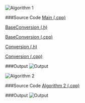 ![Algorithm 1](https://github.com/cpp-rakesh/DiscreteMathematicsAndItsApplications/blob/master/Chapter_4_Number_Theory_And_Cryptography/4.2_Integer_Representations_And_Algorithms/Algorithms/repo/algorithm_1.jpg)

###Source Code
[Main (.cpp)](https://github.com/cpp-rakesh/DiscreteMathematicsAndItsApplications/tree/master/Chapter_4_Number_Theory_And_Cryptography/4.2_Integer_Representations_And_Algorithms/Algorithms/repo/algorithm_1/Main.cpp)

[BaseConversion (.h)](https://github.com/cpp-rakesh/DiscreteMathematicsAndItsApplications/tree/master/Chapter_4_Number_Theory_And_Cryptography/4.2_Integer_Representations_And_Algorithms/Algorithms/repo/algorithm_1/BaseConversion.h)

[BaseConversion (.cpp)](https://github.com/cpp-rakesh/DiscreteMathematicsAndItsApplications/tree/master/Chapter_4_Number_Theory_And_Cryptography/4.2_Integer_Representations_And_Algorithms/Algorithms/repo/algorithm_1/BaseConversion.cpp)

[Conversion (.h)](https://github.com/cpp-rakesh/DiscreteMathematicsAndItsApplications/tree/master/Chapter_4_Number_Theory_And_Cryptography/4.2_Integer_Representations_And_Algorithms/Algorithms/repo/algorithm_1/Conversion.h)

[Conversion (.cpp)](https://github.com/cpp-rakesh/DiscreteMathematicsAndItsApplications/tree/master/Chapter_4_Number_Theory_And_Cryptography/4.2_Integer_Representations_And_Algorithms/Algorithms/repo/algorithm_1/Conversion.cpp)

###Output
![Output](https://github.com/cpp-rakesh/DiscreteMathematicsAndItsApplications/blob/master/Chapter_4_Number_Theory_And_Cryptography/4.2_Integer_Representations_And_Algorithms/Algorithms/repo/output_1.jpg)

![Algorithm 2](https://github.com/cpp-rakesh/DiscreteMathematicsAndItsApplications/blob/master/Chapter_4_Number_Theory_And_Cryptography/4.2_Integer_Representations_And_Algorithms/Algorithms/repo/algorithm_2.jpg)

###Source Code
[Algorithm 2 (.cpp)](https://github.com/cpp-rakesh/DiscreteMathematicsAndItsApplications/tree/master/Chapter_4_Number_Theory_And_Cryptography/4.2_Integer_Representations_And_Algorithms/Algorithms/repo/algorithm_2.cpp)

###Output
![Output](https://github.com/cpp-rakesh/DiscreteMathematicsAndItsApplications/blob/master/Chapter_4_Number_Theory_And_Cryptography/4.2_Integer_Representations_And_Algorithms/Algorithms/repo/output_2.jpg)
